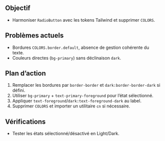 ## Objectif
- Harmoniser `RadioButton` avec les tokens Tailwind et supprimer `COLORS`.

## Problèmes actuels
- Bordures `COLORS.border.default`, absence de gestion cohérente du texte.
- Couleurs directes (`bg-primary`) sans déclinaison `dark`.

## Plan d’action
1. Remplacer les bordures par `border-border` et `dark:border-border-dark` si défini.
2. Utiliser `bg-primary` + `text-primary-foreground` pour l’état sélectionné.
3. Appliquer `text-foreground`/`dark:text-foreground-dark` au label.
4. Supprimer `COLORS` et importer un utilitaire `cn` si nécessaire.

## Vérifications
- Tester les états sélectionné/désactivé en Light/Dark.
